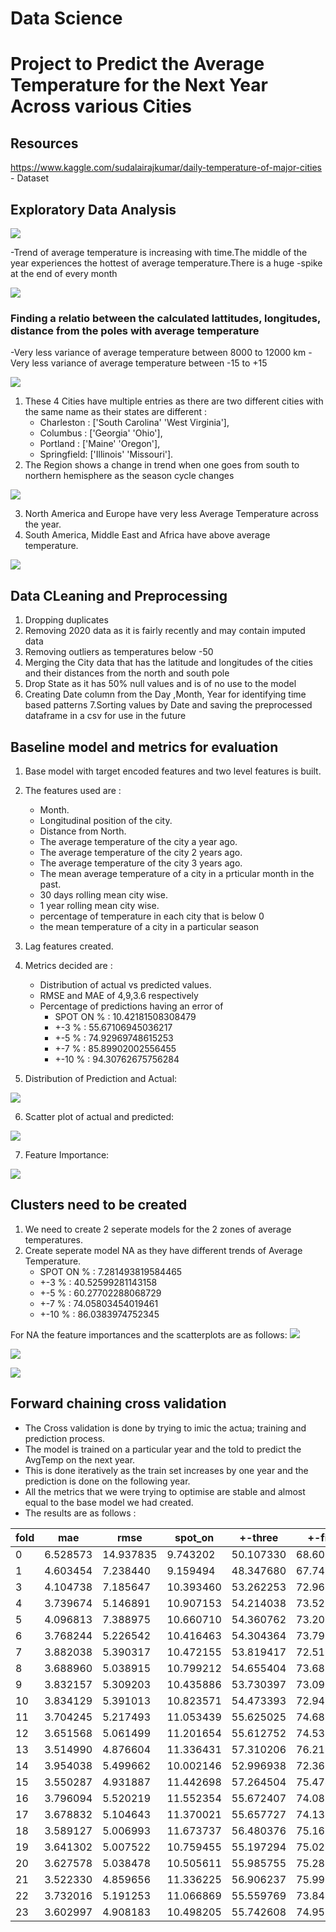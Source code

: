 # Data Science 
# Project to Predict the Average Temperature for the Next Year Across various Cities

## Resources
https://www.kaggle.com/sudalairajkumar/daily-temperature-of-major-cities - Dataset
## Exploratory Data Analysis
![](images/dist_avg_temp.png)

-Trend of average temperature is increasing with time.The middle of the year experiences the hottest of average temperature.There is a huge -spike at the end of every month

![](images/avg_temp_year.png)

### Finding a relatio between the calculated lattitudes, longitudes, distance from the poles with average temperature
-Very less variance of average temperature between 8000 to 12000 km 
-Very less variance of average temperature between -15 to +15

![](images/avg_temp_lat.png)

1. These 4 Cities have multiple entries as there are two different cities with the same name as their states are different :
   - Charleston :  ['South Carolina' 'West Virginia'],
   - Columbus :    ['Georgia' 'Ohio'],
   - Portland :    ['Maine' 'Oregon'],
   - Springfield:  ['Illinois' 'Missouri'].
2. The Region shows a change in trend when one goes from south to northern hemisphere as the season cycle changes

![](images/avg_temp__region_month.png)

3. North America and Europe have very less Average Temperature across the year.
4. South America, Middle East and Africa have above average temperature.

![](images/avg_temp_region.png)

## Data CLeaning and Preprocessing

1. Dropping duplicates
2. Removing 2020  data as it is fairly recently and may contain imputed data
3. Removing outliers as temperatures below -50
4. Merging the City data that has the latitude and longitudes of the cities and their distances from the north and south pole
5. Drop State as it has 50% null values and is of no use to the model
6. Creating Date column from the Day ,Month, Year for identifying time based patterns
7.Sorting values by Date and saving the preprocessed dataframe in a csv for use in the future


## Baseline model and metrics for evaluation 

1. Base model with target encoded features and two level features is built.
2. The features used are :
   - Month.
   - Longitudinal position of the city.
   - Distance from North.
   - The average temperature of the city a year ago.
   - The average temperature of the city 2 years ago.
   - The average temperature of the city 3 years ago.
   - The mean average temperature of a city in a prticular month in the past.
   - 30 days rolling mean city wise.
   - 1 year rolling mean city wise.
   - percentage of temperature in each city that is below 0 
   - the mean temperature of a city in a particular season   
3. Lag features created.
4. Metrics decided are :
   - Distribution of actual vs predicted values.
   - RMSE and MAE of 4,9,3.6 respectively
   - Percentage of predictions having an error of 
      - SPOT ON % :  10.42181508308479
      - +-3 % :  55.67106945036217
      - +-5 % :  74.92969748615253
      - +-7 % :  85.89902002556455
      - +-10 % :  94.30762675756284

5. Distribution of Prediction and Actual:

![](images/dist_of_pred_act.png)

6. Scatter plot of  actual and predicted:

![](images/scatterplot.png)

7. Feature Importance:

![](images/features.png)

## Clusters need to be created

1. We need to create 2 seperate models for the 2 zones of average temperatures.
2. Create seperate model NA as they have different trends of Average Temperature.
   - SPOT ON % :  7.281493819584465
   - +-3 % :  40.52599281143158
   - +-5 % :  60.27702288068729
   - +-7 % :  74.05803454019461
   - +-10 % :  86.0383974752345

For NA the feature importances and the scatterplots are as follows:
![](images/features1.png)

![](images/scatter1.png)

![](images/dist_act_pres_1.png)

## Forward chaining cross validation

- The Cross validation is done by trying to imic the actua; training and prediction process.
- The model is trained on a particular year and the told to predict the AvgTemp on the next year.
- This is done iteratively as the train set increases by one year and the prediction is done on the following year.
- All the metrics that we were trying to optimise are stable and almost equal to the base model we had created.
- The results are as follows : 


| fold	| mae |	rmse |	spot_on |	+-three |	+-five |	+-seven |	+-ten |
| ----------- | ----------- |----------- |----------- |----------- |----------- |----------- |----------- |
|	0 | 6.528573 | 14.937835	| 9.743202	| 50.107330	| 68.601924	| 79.291223	| 88.008825 |
|	1 | 4.603454	 |7.238440	 |9.159494 |	48.347680 |	67.744136 |	79.704649 |	89.714882|
|	3 | 4.104738	 |7.185647	 |10.393460 |	53.262253 |	72.961092 |	84.259628 |	92.992123|
|	4 | 3.739674	 |5.146891	 |10.907153 |	54.214038 |	73.527554 |	84.778146 |	93.591110|
|	5 | 4.096813	 |7.388975	 |10.660710 |	54.360762 |	73.209575 |	84.320900 |	93.096343|
|	6 | 3.768244	 |5.226542	 |10.416463 |	54.304364 |	73.792726 |	84.856065 |	93.310403|
|	7 | 3.882038	 |5.390317	 |10.472155 |	53.819417 |	72.512302 |	83.359369 |	92.308443|
|	8 | 3.688960	 |5.038915 	 |10.799212 |	54.655404 |	73.688625 |	85.051597 |	93.983965|
|	9 | 3.832157	 |5.309203	 |10.435886 |	53.730397 | 73.095403 |	84.117466 |	93.144603|
|	10 | 3.834129	 |5.391013 |	10.823571 |	54.473393 |	72.949816 |	83.971557 |	92.863943|
|	11 |	3.704245	 |5.217493 |	11.053439 |	55.625025 |	74.680508 |	85.161810 |	93.275923|
|	12 |	3.651568	 |5.061499 |	11.201654 |	55.612752 |	74.537902 |	85.405653 |	93.886393|
|	13	 |3.514990	 |4.876604 |	11.336431 |	57.310206 |	76.210821 |	86.484092 |	94.473539|
|	14	 |3.954038	 |5.499662 |	10.002146 |	52.996938 |	72.361466 |	83.163315 |	91.969806|
|	15 |	3.550287	 |4.931887 |	11.442698 |	57.264504 |	75.474327 |	85.912453 |	94.007887|
|	16 |	3.796094	 |5.520219 |	11.552354 | 55.672407 |	74.089521 |	84.542316 |	93.095328|
|	17 |	3.678832	 |5.104643 |	11.370021 |	55.657727 |	74.133506 |	84.909359 |	93.203452|
|	18	 |3.589127	 |5.006993 |	11.673737 |	56.480376 |	75.169886 |	85.861373 |	94.063259|
|	19	 |3.641302	 |5.007522 |	10.759455 |	55.197294 |	75.021011 |	85.784565 |	94.088347|
|	20	 |3.627578	 |5.038478 |	10.505611 |	55.985755 | 75.284691 |	86.003561 |	94.086712|
|	21	 |3.522330	 |4.859656 |	11.336225 |	56.906237 | 75.995456 |	86.451879 |	94.543577|
|	22	 |3.732016	 |5.191253 |	11.066869 |	55.559769 |	73.848650 |	84.485737 |	93.224624|
|	23	 |3.602997	 |4.908183 |	10.498205 |	55.742608 |	74.952999 |	85.878482 |	94.293710|
